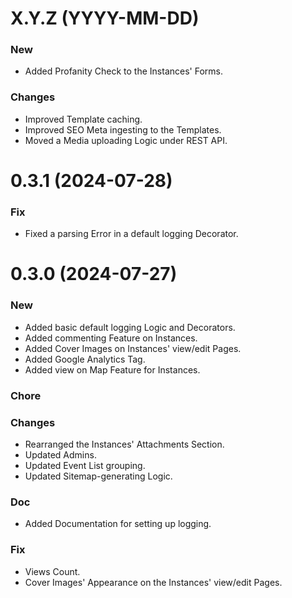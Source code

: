 # X.Y.Z (YYYY-MM-DD)

### New

- Added Profanity Check to the Instances' Forms.

### Changes

- Improved Template caching.
- Improved SEO Meta ingesting to the Templates.
- Moved a Media uploading Logic under REST API.

# 0.3.1 (2024-07-28)

### Fix

- Fixed a parsing Error in a default logging Decorator.

# 0.3.0 (2024-07-27)

### New

- Added basic default logging Logic and Decorators.
- Added commenting Feature on Instances.
- Added Cover Images on Instances' view/edit Pages.
- Added Google Analytics Tag.
- Added view on Map Feature for Instances.

### Chore

### Changes

- Rearranged the Instances' Attachments Section.
- Updated Admins.
- Updated Event List grouping.
- Updated Sitemap-generating Logic.

### Doc

- Added Documentation for setting up logging.

### Fix

- Views Count.
- Cover Images' Appearance on the Instances' view/edit Pages.
